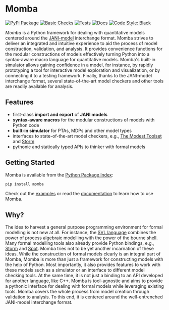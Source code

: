 # Momba

[![PyPi Package](https://img.shields.io/pypi/v/momba.svg?label=latest%20version)](https://pypi.python.org/pypi/momba)
[![Basic Checks](https://img.shields.io/github/workflow/status/koehlma/momba/Basic%20Checks?label=basic%20checks)](https://github.com/koehlma/momba/actions)
[![Tests](https://img.shields.io/github/workflow/status/koehlma/momba/Run%20Tests?label=tests)](https://github.com/koehlma/momba/actions)
[![Docs](https://img.shields.io/static/v1?label=docs&message=master&color=blue)](https://depend.cs.uni-saarland.de/~koehl/momba/)
[![Code Style: Black](https://img.shields.io/badge/code%20style-black-000000.svg)](https://github.com/psf/black)

*Momba* is a Python framework for dealing with quantitative models centered around the [JANI-model](http://www.jani-spec.org/) interchange format.
Momba strives to deliver an integrated and intuitive experience to aid the process of model construction, validation, and analysis.
It provides convenience functions for the modular constructions of models effectively turning Python into a syntax-aware macro language for quantitative models.
Momba's built-in simulator allows gaining confidence in a model, for instance, by rapidly prototyping a tool for interactive model exploration and visualization, or by connecting it to a testing framework.
Finally, thanks to the JANI-model interchange format, several state-of-the-art model checkers and other tools are readily available for analysis.


## Features

* first-class **import and export** of **JANI models**
* **syntax-aware macros** for the modular constructions of models with Python code
* **built-in simulator** for PTAs, MDPs and other model types
* interfaces to state-of-the-art model checkers, e.g., [The Modest Toolset](http://www.modestchecker.net/) and [Storm](https://www.stormchecker.org/)
* pythonic and statically typed APIs to thinker with formal models


## Getting Started

Momba is available from the [Python Package Index](https://pypi.org/):
```sh
pip install momba
```
Check out the [examples](./examples) or read the [documentation](https://koehlma.github.io/momba/) to learn how to use Momba.


## Why?

The idea to harvest a general purpose programming environment for formal modelling is not new at all.
For instance, the [SVL language](https://link.springer.com/chapter/10.1007/0-306-47003-9_24) combines the power of process algebraic modelling with the power of the bourne shell.
Many formal modelling tools also already provide Python bindings, e.g., [Storm](https://moves-rwth.github.io/stormpy/) and [Spot](https://spot.lrde.epita.fr/).
Momba tries not to be yet another incarnation of these ideas.
While the construction of formal models clearly is an integral part of Momba, Momba is more than just a framework for constructing models with the help of Python.
Most importantly, it also provides features to work with these models such as a simulator or an interface to different model checking tools.
At the same time, it is not just a binding to an API developed for another language, like C++.
Momba is tool-agnostic and aims to provide a pythonic interface for dealing with formal models while leveraging existing tools.
Momba covers the whole process from model creation through validation to analysis.
To this end, it is centered around the well-entrenched JANI-model interchange format.
